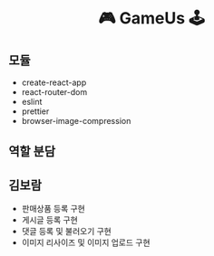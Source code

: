 ﻿<div align='center'> 
 
 # 🎮 GameUs 🕹
 
 </div>

## 모듈
- create-react-app
- react-router-dom
- eslint
- prettier
- browser-image-compression



## 역할 분담




## 김보람

- 판매상품 등록 구현
- 게시글 등록 구현
- 댓글 등록 및 불러오기 구현
- 이미지 리사이즈 및 이미지 업로드 구현
